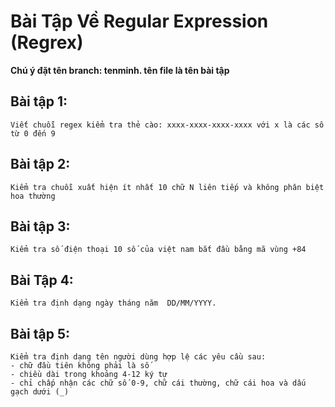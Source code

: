 # Bài Tập Về Regular Expression (Regrex)

**Chú ý đặt tên branch: tenminh. tên file là tên bài tập**


## Bài tập 1:
    Viết chuỗi regex kiểm tra thẻ cào: xxxx-xxxx-xxxx-xxxx với x là các số từ 0 đến 9


## Bài tập 2:
    Kiểm tra chuỗi xuất hiện ít nhất 10 chữ N liên tiếp và không phân biệt hoa thường


## Bài tập 3:
    Kiểm tra số điện thoại 10 số của việt nam bắt đầu bằng mã vùng +84

## Bài Tập 4:
    Kiểm tra định dạng ngày tháng năm  DD/MM/YYYY.
## Bài tập 5:
    Kiểm tra định dạng tên người dùng hợp lệ các yêu cầu sau:
    - chữ đầu tiên không phải là số
    - chiều dài trong khoảng 4-12 ký tự
    - chỉ chấp nhận các chữ số 0-9, chữ cái thường, chữ cái hoa và dấu gạch dưới (_)